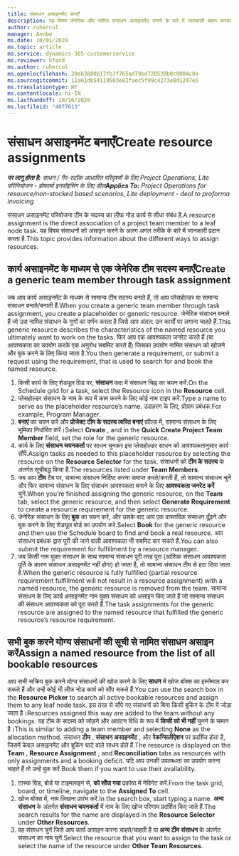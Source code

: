 ```yaml
---
title: संसाधन असाइनमेंट बनाएँ
description: यह विषय जेनेरिक और नामित संसाधन असाइनमेंट बनाने के बारे में जानकारी प्रदान करता है.
author: ruhercul
manager: Annbe
ms.date: 10/01/2020
ms.topic: article
ms.service: dynamics-365-customerservice
ms.reviewer: kfend
ms.author: ruhercul
ms.openlocfilehash: 20eb3880b17fb1f765ad79bd720520b0c8004c0a
ms.sourcegitcommit: 11a61db54119503e82faec5f99c4273e8d1247e5
ms.translationtype: HT
ms.contentlocale: hi-IN
ms.lasthandoff: 10/16/2020
ms.locfileid: "4077613"
---
```

# <a name="create-resource-assignments"></a><span data-ttu-id="8210d-103">संसाधन असाइनमेंट बनाएँ</span><span class="sxs-lookup"><span data-stu-id="8210d-103">Create resource assignments</span></span>

<span data-ttu-id="8210d-104">_**पर लागू होता है:** साधन / गैर-स्टॉक आधारित परिदृश्यों के लिए Project Operations, Lite परिनियोजन - प्रोफार्मा इनवॉइसिंग के लिए डील_</span><span class="sxs-lookup"><span data-stu-id="8210d-104">_**Applies To:** Project Operations for resource/non-stocked based scenarios, Lite deployment - deal to proforma invoicing_</span></span>


<span data-ttu-id="8210d-105">संसाधन असाइनमेंट परियोजना टीम के सदस्य का लीफ नोड कार्य से सीधा संबंध है.</span><span class="sxs-lookup"><span data-stu-id="8210d-105">A resource assignment is the direct association of a project team member to a leaf node task.</span></span> <span data-ttu-id="8210d-106">यह विषय संसाधनों को असाइन करने के अलग अगल तरीके के बारे में जानकारी प्रदान करता है.</span><span class="sxs-lookup"><span data-stu-id="8210d-106">This topic provides information about the different ways to assign resources.</span></span>

## <a name="create-a-generic-team-member-through-task-assignment"></a><span data-ttu-id="8210d-107">कार्य असाइनमेंट के माध्यम से एक जेनेरिक टीम सदस्य बनाएँ</span><span class="sxs-lookup"><span data-stu-id="8210d-107">Create a generic team member through task assignment</span></span>


<span data-ttu-id="8210d-108">जब आप कार्य असाइनमेंट के माध्यम से सामान्य टीम सदस्य बनाते हैं, तो आप प्लेसहोल्डर या सामान्य संसाधन बनाते/बनाती हैं.</span><span class="sxs-lookup"><span data-stu-id="8210d-108">When you create a generic team member through task assignment, you create a placeholder or generic resource.</span></span> <span data-ttu-id="8210d-109">जेनेरिक संसाधन बनाते हैं जो उस नामित संसाधन के गुणों का वर्णन करता है जिसे आप अंतत: उन कार्यों पर लगाना चाहते हैं.</span><span class="sxs-lookup"><span data-stu-id="8210d-109">This generic resource describes the characteristics of the named resource you ultimately want to work on the tasks.</span></span> <span data-ttu-id="8210d-110">फिर आप एक आवश्यकता जनरेट करते हैं (या आवश्यकता का उपयोग करके एक अनुरोध सबमिट करते हैं) जिसका उपयोग नामित संसाधन को खोजने और बुक करने के लिए किया जाता है.</span><span class="sxs-lookup"><span data-stu-id="8210d-110">You then generate a requirement, or submit a request using the requirement, that is used to search for and book the named resource.</span></span>

1. <span data-ttu-id="8210d-111">किसी कार्य के लिए शेड्यूल ग्रिड पर, **संसाधन** कक्ष में संसाधन चिह्न का चयन करें.</span><span class="sxs-lookup"><span data-stu-id="8210d-111">On the Schedule grid for a task, select the Resource icon in the **Resource** cell.</span></span>
2. <span data-ttu-id="8210d-112">प्लेसहोल्डर संसाधन के नाम के रूप में काम करने के लिए कोई नाम टाइप करें.</span><span class="sxs-lookup"><span data-stu-id="8210d-112">Type a name to serve as the placeholder resource’s name.</span></span> <span data-ttu-id="8210d-113">उदाहरण के लिए, प्रोग्राम प्रबंधक.</span><span class="sxs-lookup"><span data-stu-id="8210d-113">For example, Program Manager.</span></span>
3. <span data-ttu-id="8210d-114">**बनाएं** का चयन करें और **प्रोजेक्ट टीम के सदस्य त्वरित बनाएं** फ़ील्ड में, सामान्य संसाधन के लिए भूमिका निर्धारित करें।</span><span class="sxs-lookup"><span data-stu-id="8210d-114">Select **Create** , and in the **Quick Create Project Team Member** field, set the role for the generic resource.</span></span>
4. <span data-ttu-id="8210d-115">कार्य के लिए **संसाधन चयनकर्ता** पर साधन चुनकर इस प्लेसहोल्डर साधन को आवश्यकतानुसार कार्य सौंपें.</span><span class="sxs-lookup"><span data-stu-id="8210d-115">Assign tasks as needed to this placeholder resource by selecting the resource on the **Resource Selector** for the task.</span></span> <span data-ttu-id="8210d-116">संसाधनों को **टीम के सदस्य** के अंतर्गत सूचीबद्ध किया हैं.</span><span class="sxs-lookup"><span data-stu-id="8210d-116">The resources listed under **Team Members**.</span></span>
5. <span data-ttu-id="8210d-117">जब आप **टीम** टैब पर, सामान्य संसाधन निर्दिष्ट करना समाप्त करते/करती हैं, तो सामान्य संसाधन चुनें और फिर सामान्य संसाधन के लिए संसाधन आवश्यकता बनाने के लिए **आवश्यकता जनरेट करें** चुनें.</span><span class="sxs-lookup"><span data-stu-id="8210d-117">When you’re finished assigning the generic resource, on the **Team** tab, select the generic resource, and then select **Generate Requirement** to create a resource requirement for the generic resource.</span></span>
6. <span data-ttu-id="8210d-118">जेनेरिक संसाधन के लिए **बुक** का चयन करें, और उसके बाद आप एक वास्तविक संसाधन ढूँढ़ने और बुक करने के लिए शेड्यूल बोर्ड का उपयोग करे.</span><span class="sxs-lookup"><span data-stu-id="8210d-118">Select **Book** for the generic resource and then use the Schedule board to find and book a real resource.</span></span> <span data-ttu-id="8210d-119">आप संसाधन प्रबंधक द्वारा पूरी की जाने वाली आवश्यकता भी सबमिट कर सकते हैं.</span><span class="sxs-lookup"><span data-stu-id="8210d-119">You can also submit the requirement for fulfillment by a resource manager.</span></span>
7. <span data-ttu-id="8210d-120">जब किसी नाम युक्त संसाधन के साथ सामान्य संसाधन पूरी तरह पूरा (आंशिक संसाधन आवश्यकता पूर्ति के कारण संसाधन असाइनमेंट नहीं होगा) हो जाता है, तो सामान्य संसाधन टीम से हटा दिया जाता है.</span><span class="sxs-lookup"><span data-stu-id="8210d-120">When the generic resource is fully fulfilled (partial resource requirement fulfillment will not result in a resource assignment) with a named resource, the generic resource is removed from the team.</span></span> <span data-ttu-id="8210d-121">सामान्य संसाधन के लिए कार्य असाइनमेंट नाम युक्त संसाधन को असाइन किए जाते हैं जो सामान्य संसाधन की संसाधन आवश्यकता को पूरा करते हैं.</span><span class="sxs-lookup"><span data-stu-id="8210d-121">The task assignments for the generic resource are assigned to the named resource that fulfilled the generic resource’s resource requirement.</span></span>

## <a name="assign-a-named-resource-from-the-list-of-all-bookable-resources"></a><span data-ttu-id="8210d-122">सभी बुक करने योग्य संसाधनों की सूची से नामित संसाधन असाइन करें</span><span class="sxs-lookup"><span data-stu-id="8210d-122">Assign a named resource from the list of all bookable resources</span></span>

<span data-ttu-id="8210d-123">आप सभी सक्रिय बुक करने योग्य संसाधनों की खोज करने के लिए **साधन** में खोज बॉक्स का इस्तेमाल कर सकते हैं और उन्हें कोई भी लीफ नोड कार्य को सौंप सकते हैं.</span><span class="sxs-lookup"><span data-stu-id="8210d-123">You can use the search box in the **Resource Picker** to search all active bookable resources and assign them to any leaf node task.</span></span> <span data-ttu-id="8210d-124">इस तरह से सौंपे गए संसाधनों को बिना किसी बुकिंग के टीम में जोड़ा जाता है।</span><span class="sxs-lookup"><span data-stu-id="8210d-124">Resources assigned this way are added to the team without any bookings.</span></span> <span data-ttu-id="8210d-125">यह टीम के सदस्य को जोड़ने और आवंटन विधि के रूप में **किसी को भी नहीं** चुनने के समान है।</span><span class="sxs-lookup"><span data-stu-id="8210d-125">This is similar to adding a team member and selecting **None** as the allocation method.</span></span> <span data-ttu-id="8210d-126">संसाधन **टीम** , **संसाधन असाइनमेंट** , और **रेकन्सिलीऐशन** पर प्रदर्शित होता है, जिसमें केवल असाइनमेंट और बुकिंग घाटे वाले साधन होते हैं.</span><span class="sxs-lookup"><span data-stu-id="8210d-126">The resource is displayed on the **Team** , **Resource Assignment** , and **Reconciliation** tabs as resources with only assignments and a booking deficit.</span></span> <span data-ttu-id="8210d-127">यदि आप उनकी उपलब्धता का उपयोग करना चाहते हैं तो उन्हें बुक करें.</span><span class="sxs-lookup"><span data-stu-id="8210d-127">Book them if you want to use their availability.</span></span>

1. <span data-ttu-id="8210d-128">टास्क ग्रिड, बोर्ड या टाइमलाइन से, **को सौंपा गया** प्रकोष्ठ में नेविगेट करें.</span><span class="sxs-lookup"><span data-stu-id="8210d-128">From the task grid, board, or timeline, navigate to the **Assigned To** cell.</span></span>
2. <span data-ttu-id="8210d-129">खोज बॉक्स में, नाम लिखना प्रारंभ करें.</span><span class="sxs-lookup"><span data-stu-id="8210d-129">In the search box, start typing a name.</span></span> <span data-ttu-id="8210d-130">**अन्य संसाधन** के अंतर्गत **संसाधन चयनकर्ता** में नाम के लिए खोज परिणाम प्रदर्शित किए जाते हैं.</span><span class="sxs-lookup"><span data-stu-id="8210d-130">The search results for the name are displayed in the **Resource Selector** under **Other Resources**.</span></span>
3. <span data-ttu-id="8210d-131">वह संसाधन चुनें जिसे आप कार्य असाइन करना चाहते/चाहती हैं या **अन्य टीम संसाधन** के अंतर्गत संसाधन का नाम चुनें.</span><span class="sxs-lookup"><span data-stu-id="8210d-131">Select the resource that you want to assign to the task or select the name of the resource under **Other Team Resources**.</span></span>
